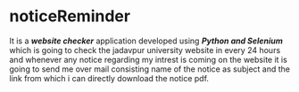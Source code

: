 # noticeReminder
It is a ***website checker*** application developed using ***Python and Selenium*** which is going to check the jadavpur university website in every 24 hours and whenever any notice regarding my intrest is coming on the website it is going to send me over mail consisting name of the notice as subject and the link from which i can directly download the notice pdf. 

